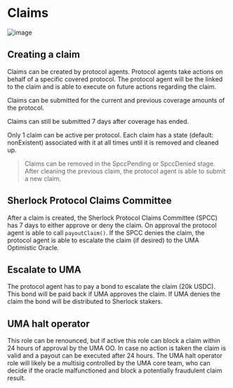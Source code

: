 # Claims

![image](https://i.imgur.com/xDfTcAs.png)

## Creating a claim

Claims can be created by protocol agents. Protocol agents take actions on behalf of a specific covered protocol. The protocol agent will be the linked to the claim and is able to execute on future actions regarding the claim.

Claims can be submitted for the current and previous coverage amounts of the protocol.

Claims can still be submitted 7 days after coverage has ended.

Only 1 claim can be active per protocol. Each claim has a state (default: nonExistent) associated with it at all times until it is removed and cleaned up. 

> Claims can be removed in the SpccPending or SpccDenied stage. After cleaning the previous claim, the protocol agent is able to submit a new claim.

## Sherlock Protocol Claims Committee

After a claim is created, the Sherlock Protocol Claims Committee (SPCC) has 7 days to either approve or deny the claim. On approval the protocol agent is able to call `payoutClaim()`. If the SPCC denies the claim, the protocol agent is able to escalate the claim (if desired) to the UMA Optimistic Oracle. 

## Escalate to UMA

The protocol agent has to pay a bond to escalate the claim (20k USDC). This bond will be paid back if UMA approves the claim. If UMA denies the claim the bond will be distributed to Sherlock stakers.

## UMA halt operator

This role can be renounced, but if active this role can block a claim within 24 hours of approval by the UMA OO. In case no action is taken the claim is valid and a payout can be executed after 24 hours. The UMA halt operator role will likely be a multisig controlled by the UMA core team, who can decide if the oracle malfunctioned and block a potentially fraudulent claim result. 

